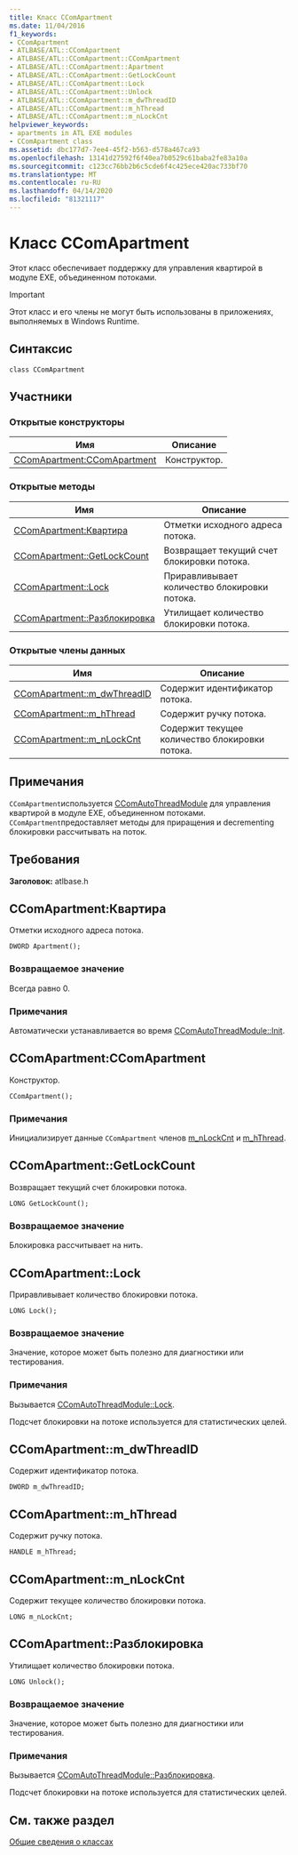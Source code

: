```yaml
---
title: Класс CComApartment
ms.date: 11/04/2016
f1_keywords:
- CComApartment
- ATLBASE/ATL::CComApartment
- ATLBASE/ATL::CComApartment::CComApartment
- ATLBASE/ATL::CComApartment::Apartment
- ATLBASE/ATL::CComApartment::GetLockCount
- ATLBASE/ATL::CComApartment::Lock
- ATLBASE/ATL::CComApartment::Unlock
- ATLBASE/ATL::CComApartment::m_dwThreadID
- ATLBASE/ATL::CComApartment::m_hThread
- ATLBASE/ATL::CComApartment::m_nLockCnt
helpviewer_keywords:
- apartments in ATL EXE modules
- CComApartment class
ms.assetid: dbc177d7-7ee4-45f2-b563-d578a467ca93
ms.openlocfilehash: 13141d27592f6f40ea7b0529c61baba2fe83a10a
ms.sourcegitcommit: c123cc76bb2b6c5cde6f4c425ece420ac733bf70
ms.translationtype: MT
ms.contentlocale: ru-RU
ms.lasthandoff: 04/14/2020
ms.locfileid: "81321117"
---
```

# <a name="ccomapartment-class"></a>Класс CComApartment

Этот класс обеспечивает поддержку для управления квартирой в модуле EXE, объединенном потоками.

> [!IMPORTANT]
> Этот класс и его члены не могут быть использованы в приложениях, выполняемых в Windows Runtime.

## <a name="syntax"></a>Синтаксис

```
class CComApartment
```

## <a name="members"></a>Участники

### <a name="public-constructors"></a>Открытые конструкторы

|Имя|Описание|
|----------|-----------------|
|[CComApartment:CComApartment](#ccomapartment)|Конструктор.|

### <a name="public-methods"></a>Открытые методы

|Имя|Описание|
|----------|-----------------|
|[CComApartment:Квартира](#apartment)|Отметки исходного адреса потока.|
|[CComApartment::GetLockCount](#getlockcount)|Возвращает текущий счет блокировки потока.|
|[CComApartment::Lock](#lock)|Приравливывает количество блокировки потока.|
|[CComApartment::Разблокировка](#unlock)|Утилищает количество блокировки потока.|

### <a name="public-data-members"></a>Открытые члены данных

|Имя|Описание|
|----------|-----------------|
|[CComApartment::m_dwThreadID](#m_dwthreadid)|Содержит идентификатор потока.|
|[CComApartment::m_hThread](#m_hthread)|Содержит ручку потока.|
|[CComApartment::m_nLockCnt](#m_nlockcnt)|Содержит текущее количество блокировки потока.|

## <a name="remarks"></a>Примечания

`CComApartment`используется [CComAutoThreadModule](../../atl/reference/ccomautothreadmodule-class.md) для управления квартирой в модуле EXE, объединенном потоками. `CComApartment`предоставляет методы для приращения и decrementing блокировки рассчитывать на поток.

## <a name="requirements"></a>Требования

**Заголовок:** atlbase.h

## <a name="ccomapartmentapartment"></a><a name="apartment"></a>CComApartment:Квартира

Отметки исходного адреса потока.

```
DWORD Apartment();
```

### <a name="return-value"></a>Возвращаемое значение

Всегда равно 0.

### <a name="remarks"></a>Примечания

Автоматически устанавливается во время [CComAutoThreadModule::Init](../../atl/reference/ccomautothreadmodule-class.md#init).

## <a name="ccomapartmentccomapartment"></a><a name="ccomapartment"></a>CComApartment:CComApartment

Конструктор.

```
CComApartment();
```

### <a name="remarks"></a>Примечания

Инициализирует данные `CComApartment` членов [m_nLockCnt](#m_nlockcnt) и [m_hThread](#m_hthread).

## <a name="ccomapartmentgetlockcount"></a><a name="getlockcount"></a>CComApartment::GetLockCount

Возвращает текущий счет блокировки потока.

```
LONG GetLockCount();
```

### <a name="return-value"></a>Возвращаемое значение

Блокировка рассчитывает на нить.

## <a name="ccomapartmentlock"></a><a name="lock"></a>CComApartment::Lock

Приравливывает количество блокировки потока.

```
LONG Lock();
```

### <a name="return-value"></a>Возвращаемое значение

Значение, которое может быть полезно для диагностики или тестирования.

### <a name="remarks"></a>Примечания

Вызывается [CComAutoThreadModule::Lock](../../atl/reference/ccomautothreadmodule-class.md#lock).

Подсчет блокировки на потоке используется для статистических целей.

## <a name="ccomapartmentm_dwthreadid"></a><a name="m_dwthreadid"></a>CComApartment::m_dwThreadID

Содержит идентификатор потока.

```
DWORD m_dwThreadID;
```

## <a name="ccomapartmentm_hthread"></a><a name="m_hthread"></a>CComApartment::m_hThread

Содержит ручку потока.

```
HANDLE m_hThread;
```

## <a name="ccomapartmentm_nlockcnt"></a><a name="m_nlockcnt"></a>CComApartment::m_nLockCnt

Содержит текущее количество блокировки потока.

```
LONG m_nLockCnt;
```

## <a name="ccomapartmentunlock"></a><a name="unlock"></a>CComApartment::Разблокировка

Утилищает количество блокировки потока.

```
LONG Unlock();
```

### <a name="return-value"></a>Возвращаемое значение

Значение, которое может быть полезно для диагностики или тестирования.

### <a name="remarks"></a>Примечания

Вызывается [CComAutoThreadModule::Разблокировка](../../atl/reference/ccomautothreadmodule-class.md#lock).

Подсчет блокировки на потоке используется для статистических целей.

## <a name="see-also"></a>См. также раздел

[Общие сведения о классах](../../atl/atl-class-overview.md)

